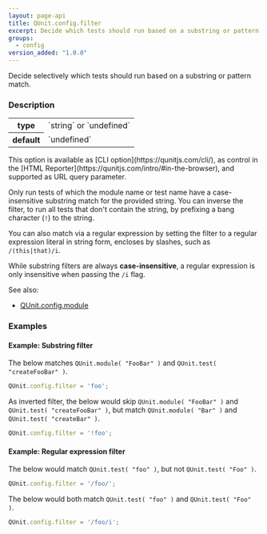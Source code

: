 ```yaml
---
layout: page-api
title: QUnit.config.filter
excerpt: Decide which tests should run based on a substring or pattern match.
groups:
  - config
version_added: "1.0.0"
---
```


Decide selectively which tests should run based on a substring or pattern match.

### Description

<table>
<tr>
  <th>type</th>
  <td markdown="span">`string` or `undefined`</td>
</tr>
<tr>
  <th>default</th>
  <td markdown="span">`undefined`</td>
</tr>
</table>

<p class="note" markdown="1">This option is available as [CLI option](https://qunitjs.com/cli/), as control in the [HTML Reporter](https://qunitjs.com/intro/#in-the-browser), and supported as URL query parameter.</p>

Only run tests of which the module name or test name have a case-insensitive substring match for the provided string. You can inverse the filter, to run all tests that don't contain the string, by prefixing a bang character (`!`) to the string.

You can also match via a regular expression by setting the filter to a regular expression literal in string form, encloses by slashes, such as `/(this|that)/i`.

While substring filters are always **case-insensitive**, a regular expression is only insensitive when passing the `/i` flag.

See also:
* [QUnit.config.module](./module.md)

### Examples

#### Example: Substring filter

The below matches `QUnit.module( "FooBar" )` and `QUnit.test( "createFooBar" )`.

```js
QUnit.config.filter = 'foo';
```

As inverted filter, the below would skip `QUnit.module( "FooBar" )` and `QUnit.test( "createFooBar" )`, but match `QUnit.module( "Bar" )` and `QUnit.test( "createBar" )`.

```js
QUnit.config.filter = '!foo';
```

#### Example: Regular expression filter

The below would match `QUnit.test( "foo" )`, but not `QUnit.test( "Foo" )`.

```js
QUnit.config.filter = '/foo/';
```

The below would both match `QUnit.test( "foo" )` and `QUnit.test( "Foo" )`.

```js
QUnit.config.filter = '/foo/i';
```

